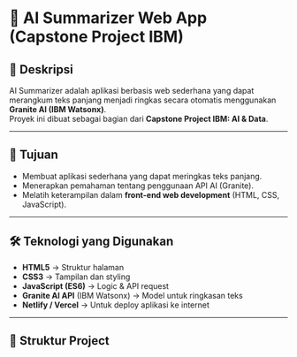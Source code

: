 # 📝 AI Summarizer Web App (Capstone Project IBM)

## 📌 Deskripsi
AI Summarizer adalah aplikasi berbasis web sederhana yang dapat merangkum teks panjang menjadi ringkas secara otomatis menggunakan **Granite AI (IBM Watsonx)**.  
Proyek ini dibuat sebagai bagian dari **Capstone Project IBM: AI & Data**.

---

## 🎯 Tujuan
- Membuat aplikasi sederhana yang dapat meringkas teks panjang.
- Menerapkan pemahaman tentang penggunaan API AI (Granite).
- Melatih keterampilan dalam **front-end web development** (HTML, CSS, JavaScript).

---

## 🛠️ Teknologi yang Digunakan
- **HTML5** → Struktur halaman
- **CSS3** → Tampilan dan styling
- **JavaScript (ES6)** → Logic & API request
- **Granite AI API** (IBM Watsonx) → Model untuk ringkasan teks
- **Netlify / Vercel** → Untuk deploy aplikasi ke internet

---

## 📂 Struktur Project
